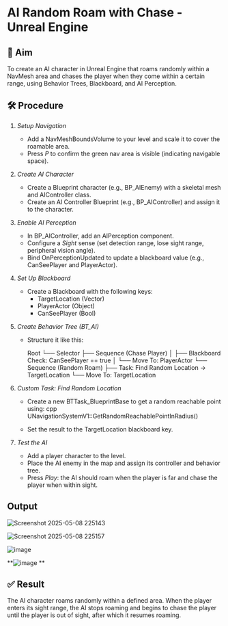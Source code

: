 # AI Random Roam with Chase - Unreal Engine

## 🎯 Aim
To create an AI character in Unreal Engine that roams randomly within a NavMesh area and chases the player when they come within a certain range, using Behavior Trees, Blackboard, and AI Perception.

## 🛠 Procedure

1. *Setup Navigation*
   - Add a NavMeshBoundsVolume to your level and scale it to cover the roamable area.
   - Press *P* to confirm the green nav area is visible (indicating navigable space).

2. *Create AI Character*
   - Create a Blueprint character (e.g., BP_AIEnemy) with a skeletal mesh and AIController class.
   - Create an AI Controller Blueprint (e.g., BP_AIController) and assign it to the character.

3. *Enable AI Perception*
   - In BP_AIController, add an AIPerception component.
   - Configure a *Sight* sense (set detection range, lose sight range, peripheral vision angle).
   - Bind OnPerceptionUpdated to update a blackboard value (e.g., CanSeePlayer and PlayerActor).

4. *Set Up Blackboard*
   - Create a Blackboard with the following keys:
     - TargetLocation (Vector)
     - PlayerActor (Object)
     - CanSeePlayer (Bool)

5. *Create Behavior Tree (BT_AI)*
   - Structure it like this:

     
     Root
     └── Selector
         ├── Sequence (Chase Player)
         │   ├── Blackboard Check: CanSeePlayer == true
         │   └── Move To: PlayerActor
         └── Sequence (Random Roam)
             ├── Task: Find Random Location → TargetLocation
             └── Move To: TargetLocation
     

6. *Custom Task: Find Random Location*
   - Create a new BTTask_BlueprintBase to get a random reachable point using:
     cpp
     UNavigationSystemV1::GetRandomReachablePointInRadius()
     
   - Set the result to the TargetLocation blackboard key.

7. *Test the AI*
   - Add a player character to the level.
   - Place the AI enemy in the map and assign its controller and behavior tree.
   - Press *Play*: the AI should roam when the player is far and chase the player when within sight.
  

## Output

![Screenshot 2025-05-08 225143](https://github.com/user-attachments/assets/0e1a725f-76a6-4fa7-a101-889c871545d2)



![Screenshot 2025-05-08 225157](https://github.com/user-attachments/assets/76b12d07-5150-4cf5-8ab8-e5118c3536f1)


![image](https://github.com/user-attachments/assets/aac9fada-353e-4369-a7a1-8037059117b9)



**![image](https://github.com/user-attachments/assets/0017652a-93f4-4168-b375-6389bb48b189)
**

## ✅ Result
The AI character roams randomly within a defined area. When the player enters its sight range, the AI stops roaming and begins to chase the player until the player is out of sight, after which it resumes roaming.
